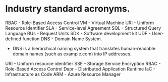 # Industry standard acronyms.

RBAC - Role-Based Access Control
VM - Virtual Machine
URI - Uniform Resource Identifier
SLA - Service-level Agreement
SQL - Structured Query Language
RUs - Request Units
SDK - Software development kit
UDF - User-defined function
DNS - Domain Name System.

- DNS is a hierarchical naming system that translates human-readable domain names (such as example.com) into IP addresses.

URI - Uniform resource identifier
SSE - Storage Service Encryption
RBAC - Role-Based Access Control
Dapr - Distributed Application Runtime
IaC - Infrastructure as Code
ARM - Azure Resource Manager
